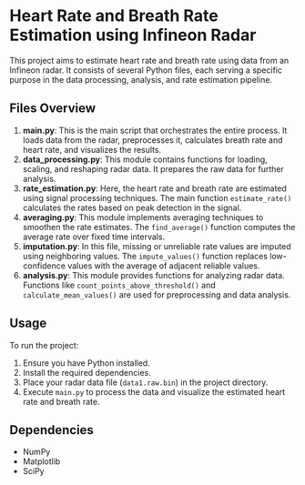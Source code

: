 # Heart Rate and Breath Rate Estimation using Infineon Radar

This project aims to estimate heart rate and breath rate using data from an Infineon radar. It consists of several Python files, each serving a specific purpose in the data processing, analysis, and rate estimation pipeline.

## Files Overview
1. **main.py**: This is the main script that orchestrates the entire process. It loads data from the radar, preprocesses it, calculates breath rate and heart rate, and visualizes the results.
2. **data_processing.py**: This module contains functions for loading, scaling, and reshaping radar data. It prepares the raw data for further analysis.
3. **rate_estimation.py**: Here, the heart rate and breath rate are estimated using signal processing techniques. The main function `estimate_rate()` calculates the rates based on peak detection in the signal.
4. **averaging.py**: This module implements averaging techniques to smoothen the rate estimates. The `find_average()` function computes the average rate over fixed time intervals.
5. **imputation.py**: In this file, missing or unreliable rate values are imputed using neighboring values. The `impute_values()` function replaces low-confidence values with the average of adjacent reliable values.
6. **analysis.py**: This module provides functions for analyzing radar data. Functions like `count_points_above_threshold()` and `calculate_mean_values()` are used for preprocessing and data analysis.

## Usage
To run the project:
1. Ensure you have Python installed.
2. Install the required dependencies.
3. Place your radar data file (`data1.raw.bin`) in the project directory.
4. Execute `main.py` to process the data and visualize the estimated heart rate and breath rate.

## Dependencies
- NumPy
- Matplotlib
- SciPy


